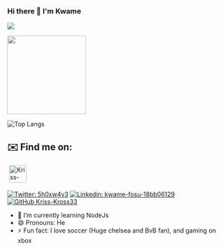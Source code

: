 ### Hi there 👋 I'm Kwame

![](https://visitor-badge.laobi.icu/badge?page_id=Kriss-Kross33.Kriss-Kross33)

<img height="180em" src="https://github-readme-stats.vercel.app/api?username=Kriss-Kross33&show_icons=true&hide_border=true&&count_private=true&include_all_commits=true" />

![Top Langs](https://github-readme-stats.vercel.app/api/top-langs/?username=Kriss-Kross33&layout=compact&theme=default)

## ✉️ Find me on:

<!--
[<img align="left" alt="Kriss-Kross33 | Twitter" width="22px" src="https://cdn.jsdelivr.net/npm/simple-icons@v3/
icons/twitter.svg" />][twitter]
<br/>
-->
<a href="https://twitter.com/5h0xw4v3"> <img src="https://cdn.jsdelivr.net/npm/simple-icons@v3/icons/twitter.svg" alt="Kriss-Kross33 | Twitter" 
height="40" style="vertical-align:top; margin:4px"></a>

[![Twitter: 5h0xw4v3](https://img.shields.io/twitter/follow/5h0xw4v3?style=social)](https://twitter.com/5h0xw4v3)
[![Linkedin: kwame-fosu-18bb06129](https://img.shields.io/badge/-kwame-fosu-18bb06129-blue?style=flat-square&logo=Linkedin&logoColor=white&link=https://www.linkedin.com/in/kwame-fosu-18bb06129/)](https://www.linkedin.com/in/kwame-fosu-18bb06129/)
[![GitHub Kriss-Kross33](https://img.shields.io/github/followers/Kriss-Kross33?label=follow&style=social)](https://github.com/Kriss-Kross33)

[twitter]: https://twitter.com/5h0xw4v3

- 🌱 I’m currently learning NodeJs
- 😄 Pronouns: He
- ⚡ Fun fact: I love soccer (Huge chelsea and BvB fan), and gaming on xbox

<!--
**Kriss-Kross33/Kriss-Kross33** is a ✨ _special_ ✨ repository because its `README.md` (this file) appears on your GitHub profile.

Here are some ideas to get you started:

- 🔭 I’m currently working on ...
- 🌱 I’m currently learning Node
- 👯 I’m looking to collaborate on ...
- 🤔 I’m looking for help with ...
- 💬 Ask me about ...
- 📫 How to reach me: ...
- 😄 Pronouns: He
- ⚡ Fun fact: I love soccer (Huge chelsea and BvB fan), and gaming on xbox
-->
